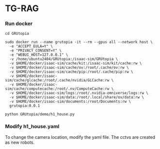 # TG-RAG



### Run docker
```
cd GRUtopia
```

```
sudo docker run --name grutopia -it --rm --gpus all --network host \
  -e "ACCEPT_EULA=Y" \
  -e "PRIVACY_CONSENT=Y" \
  -e "WEBUI_HOST=127.0.0.1" \
  -v /home/ubuntu2404/GRUtopia:/isaac-sim/GRUtopia \
  -v $HOME/docker/isaac-sim/cache/kit:/isaac-sim/kit/cache:rw \
  -v $HOME/docker/isaac-sim/cache/ov:/root/.cache/ov:rw \
  -v $HOME/docker/isaac-sim/cache/pip:/root/.cache/pip:rw \
  -v $HOME/docker/isaac-sim/cache/glcache:/root/.cache/nvidia/GLCache:rw \
  -v $HOME/docker/isaac-sim/cache/computecache:/root/.nv/ComputeCache:rw \
  -v $HOME/docker/isaac-sim/logs:/root/.nvidia-omniverse/logs:rw \
  -v $HOME/docker/isaac-sim/data:/root/.local/share/ov/data:rw \
  -v $HOME/docker/isaac-sim/documents:/root/Documents:rw \
  grutopia:0.0.1
```

```
python GRUtopia/demo/h1_house.py
```

### Modify h1_house.yaml

To change the camera location, modify the yaml file. The cctvs are created as new robots. 



